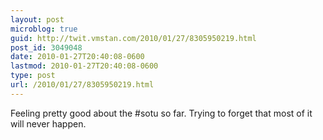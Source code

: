 ```yaml
---
layout: post
microblog: true
guid: http://twit.vmstan.com/2010/01/27/8305950219.html
post_id: 3049048
date: 2010-01-27T20:40:08-0600
lastmod: 2010-01-27T20:40:08-0600
type: post
url: /2010/01/27/8305950219.html
---
```

Feeling pretty good about the #sotu so far. Trying to forget that most of it will never happen.
